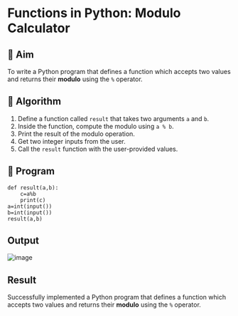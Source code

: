 # Functions in Python: Modulo Calculator

## 🎯 Aim
To write a Python program that defines a function which accepts two values and returns their **modulo** using the `%` operator.

## 🧠 Algorithm
1. Define a function called `result` that takes two arguments `a` and `b`.
2. Inside the function, compute the modulo using `a % b`.
3. Print the result of the modulo operation.
4. Get two integer inputs from the user.
5. Call the `result` function with the user-provided values.

## 🧾 Program
```
def result(a,b):
    c=a%b
    print(c)
a=int(input())
b=int(input())
result(a,b)

```

## Output
![image](https://github.com/user-attachments/assets/575a4e96-651d-44e7-a4e5-8d321f9da49b)


## Result
Successfully implemented a Python program that defines a function which accepts two values and returns their **modulo** using the `%` operator.
